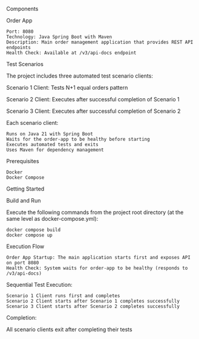 Components

Order App

    Port: 8080
    Technology: Java Spring Boot with Maven
    Description: Main order management application that provides REST API endpoints
    Health Check: Available at /v3/api-docs endpoint

Test Scenarios

The project includes three automated test scenario clients:

Scenario 1 Client: Tests N+1 equal orders pattern

Scenario 2 Client: Executes after successful completion of Scenario 1

Scenario 3 Client: Executes after successful completion of Scenario 2

Each scenario client:

    Runs on Java 21 with Spring Boot
    Waits for the order-app to be healthy before starting
    Executes automated tests and exits
    Uses Maven for dependency management

Prerequisites

    Docker
    Docker Compose

Getting Started

Build and Run

Execute the following commands from the project root directory (at the same level as docker-compose.yml):
    
    docker compose build
    docker compose up

Execution Flow

    Order App Startup: The main application starts first and exposes API on port 8080
    Health Check: System waits for order-app to be healthy (responds to /v3/api-docs)

Sequential Test Execution:

    Scenario 1 Client runs first and completes
    Scenario 2 Client starts after Scenario 1 completes successfully
    Scenario 3 Client starts after Scenario 2 completes successfully


Completion: 

All scenario clients exit after completing their tests